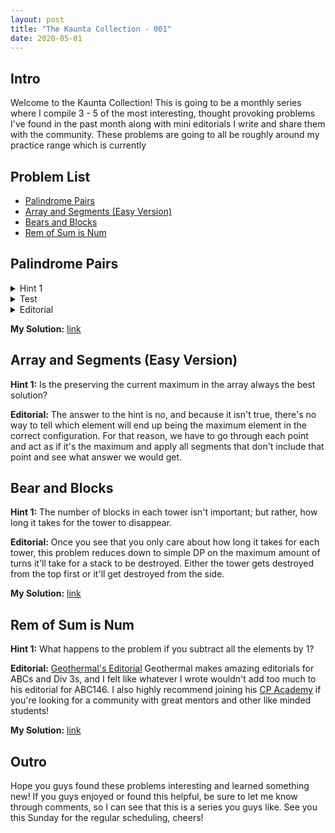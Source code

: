 ```yaml
---
layout: post
title: "The Kaunta Collection - 001"
date: 2020-05-01
---
```


## Intro

Welcome to the Kaunta Collection! This is going to be a monthly series where I compile 3 - 5 of the most interesting, thought provoking problems I've found in the past month along with mini editorials I write and share them with the community. These problems are going to all be roughly around my practice range which is currently 

## Problem List

- [Palindrome Pairs](https://codeforces.com/problemset/problem/1045/I)
- [Array and Segments (Easy Version)](https://codeforces.com/contest/1108/problem/E1)
- [Bears and Blocks](https://codeforces.com/contest/574/problem/D)
- [Rem of Sum is Num](https://atcoder.jp/contests/abc146/tasks/abc146_e)

## Palindrome Pairs

<details>
    <summary>Hint 1</summary>

    The only thing that matters about each string is the letter count parity.
</details>

<details>
    <summary>Test</summary>

    ```
    this is code
    ```
</details>

<details>
    <summary>Editorial</summary>


    Once you notice that you really only care the parity of each letter count, it's an easy observation to see that a string can only make a palindrome with strings that have at most one differing parity. For example, aa and b (00 and 01) could combine but not aa and bc(000 and 011). So the question becomes, how can we efficiently count the number of valid pairs? To solve this question we're going to use an interesting 1-2 punch of common tricks. The first trick is hashing our string with powers of 2 to maintain a list in number form of all numbers that have an odd parity. (elaborate)


    ```c++
    int key = 0;
    for (int i = 0; i < 26; i++) {
        // The + 0.5 is to make sure loss precision doesn't give us an answer one too low
        if (parities[i]) key += (pow(2, i) + 0.5); 
    }
    ```


    After that, we can use a map to count pairs and count how many strings differ to get our final solution. (elaborate)
</details>



**My Solution:** [link](https://codeforces.com/contest/1045/submission/67131577)

## Array and Segments (Easy Version)

**Hint 1:** Is the preserving the current maximum in the array always the best solution?

**Editorial:** The answer to the hint is no, and because it isn't true, there's no way to tell which element will end up being the maximum element in the correct configuration. For that reason, we have to go through each point and act as if it's the maximum and apply all segments that don't include that point and see what answer we would get.

## Bear and Blocks

**Hint 1:** The number of blocks in each tower isn't important; but rather, how long it takes for the tower to disappear.

**Editorial:** Once you see that you only care about how long it takes for each tower, this problem reduces down to simple DP on the maximum amount of turns it'll take for a stack to be destroyed. Either the tower gets destroyed from the top first or it'll get destroyed from the side.

**My Solution:** [link](https://codeforces.com/contest/574/submission/68096347)

## Rem of Sum is Num

**Hint 1:** What happens to the problem if you subtract all the elements by 1?

**Editorial:** [Geothermal's Editorial](https://codeforces.com/blog/entry/71699) Geothermal makes amazing editorials for ABCs and Div 3s, and I felt like whatever I wrote wouldn't add too much to his editorial for ABC146. I also highly recommend joining his [CP Academy](https://discordapp.com/invite/VxVnGHu) if you're looking for a community with great mentors and other like minded students!

**My Solution:** [link](https://atcoder.jp/contests/abc146/submissions/11202164)

## Outro

Hope you guys found these problems interesting and learned something new! If you guys enjoyed or found this helpful, be sure to let me know through comments, so I can see that this is a series you guys like. See you this Sunday for the regular scheduling, cheers!







